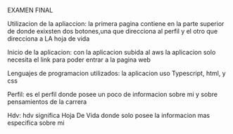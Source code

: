 EXAMEN FINAL 


Utilizacion de la apliaccion: la primera pagina contiene en la parte superior de donde exixsten dos botones,una que direcciona al perfil y el otro que direcciona a LA hoja de vida

Inicio de la aplicacion: con la aplicacion subida al aws la aplicacion solo necesita el link para poder entrar a la pagina web

Lenguajes de programacion utilizados: la aplicacion uso Typescript, html, y css

Perfil: es el perfil donde posee un poco de informacion sobre mi y sobre pensamientos de la carrera

Hdv: hdv significa Hoja De Vida donde solo posee la informacion mas especifica sobre mi

